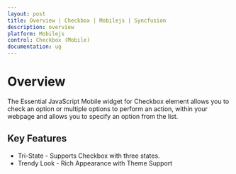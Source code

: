 ```yaml
---
layout: post
title: Overview | Checkbox | Mobilejs | Syncfusion
description: overview
platform: Mobilejs
control: Checkbox (Mobile)
documentation: ug
---
```


# Overview

The Essential JavaScript Mobile widget for Checkbox element allows you to check an option or multiple options to perform an action, within your webpage and allows you to specify an option from the list.

## Key Features

* Tri-State - Supports Checkbox with three states.
* Trendy Look - Rich Appearance with Theme Support

